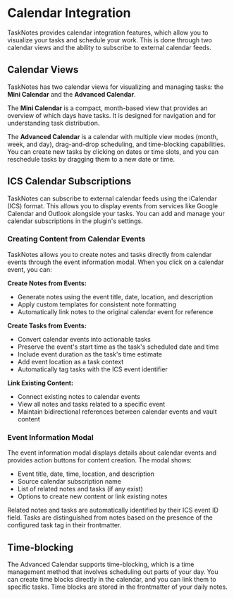 # Calendar Integration

TaskNotes provides calendar integration features, which allow you to visualize your tasks and schedule your work. This is done through two calendar views and the ability to subscribe to external calendar feeds.

## Calendar Views

TaskNotes has two calendar views for visualizing and managing tasks: the **Mini Calendar** and the **Advanced Calendar**.

The **Mini Calendar** is a compact, month-based view that provides an overview of which days have tasks. It is designed for navigation and for understanding task distribution.

The **Advanced Calendar** is a calendar with multiple view modes (month, week, and day), drag-and-drop scheduling, and time-blocking capabilities. You can create new tasks by clicking on dates or time slots, and you can reschedule tasks by dragging them to a new date or time.

## ICS Calendar Subscriptions

TaskNotes can subscribe to external calendar feeds using the iCalendar (ICS) format. This allows you to display events from services like Google Calendar and Outlook alongside your tasks. You can add and manage your calendar subscriptions in the plugin's settings.

### Creating Content from Calendar Events

TaskNotes allows you to create notes and tasks directly from calendar events through the event information modal. When you click on a calendar event, you can:

**Create Notes from Events:**

- Generate notes using the event title, date, location, and description
- Apply custom templates for consistent note formatting
- Automatically link notes to the original calendar event for reference

**Create Tasks from Events:**

- Convert calendar events into actionable tasks
- Preserve the event's start time as the task's scheduled date and time
- Include event duration as the task's time estimate
- Add event location as a task context
- Automatically tag tasks with the ICS event identifier

**Link Existing Content:**

- Connect existing notes to calendar events
- View all notes and tasks related to a specific event
- Maintain bidirectional references between calendar events and vault content

### Event Information Modal

The event information modal displays details about calendar events and provides action buttons for content creation. The modal shows:

- Event title, date, time, location, and description
- Source calendar subscription name
- List of related notes and tasks (if any exist)
- Options to create new content or link existing notes

Related notes and tasks are automatically identified by their ICS event ID field. Tasks are distinguished from notes based on the presence of the configured task tag in their frontmatter.

## Time-blocking

The Advanced Calendar supports time-blocking, which is a time management method that involves scheduling out parts of your day. You can create time blocks directly in the calendar, and you can link them to specific tasks. Time blocks are stored in the frontmatter of your daily notes.

